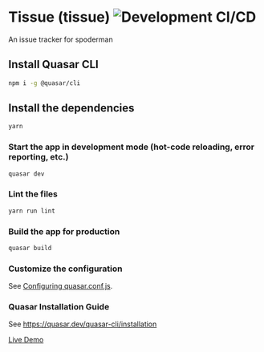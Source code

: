 # Tissue (tissue) ![Development CI/CD](https://github.com/MisterLobo/tissue/workflows/Development%20CI/CD/badge.svg?branch=develop)

An issue tracker for spoderman

## Install Quasar CLI
```bash
npm i -g @quasar/cli
```

## Install the dependencies
```bash
yarn
```

### Start the app in development mode (hot-code reloading, error reporting, etc.)
```bash
quasar dev
```

### Lint the files
```bash
yarn run lint
```

### Build the app for production
```bash
quasar build
```

### Customize the configuration
See [Configuring quasar.conf.js](https://quasar.dev/quasar-cli/quasar-conf-js).


### Quasar Installation Guide
See https://quasar.dev/quasar-cli/installation

[Live Demo](https://demo.tissueapp.xyz)
